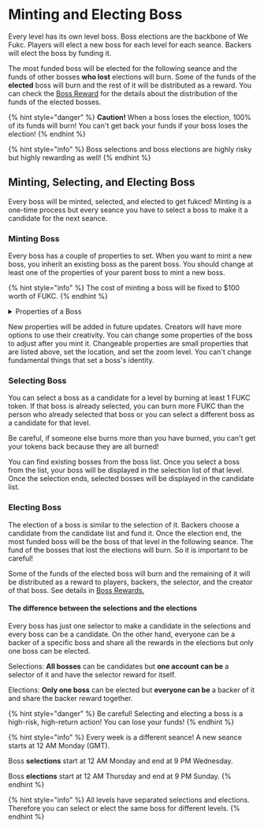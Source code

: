 # Minting and Electing Boss

Every level has its own level boss. Boss elections are the backbone of We Fukc. Players will elect a new boss for each level for each seance. Backers will elect the boss by funding it.&#x20;

The most funded boss will be elected for the following seance and the funds of other bosses **who lost** elections will burn. Some of the funds of the **elected** boss will burn and the rest of it will be distributed as a reward. You can check the [Boss Reward](boss-rewards.md) for the details about the distribution of the funds of the elected bosses.

{% hint style="danger" %}
**Caution!** When a boss loses the election, 100% of its funds will burn! You can't get back your funds if your boss loses the election!
{% endhint %}

{% hint style="info" %}
Boss selections and boss elections are highly risky but highly rewarding as well!
{% endhint %}

## Minting, Selecting, and Electing Boss

Every boss will be minted, selected, and elected to get fukced! Minting is a one-time process but every seance you have to select a boss to make it a candidate for the next seance.

### Minting Boss

Every boss has a couple of properties to set. When you want to mint a new boss, you inherit an existing boss as the parent boss. You should change at least one of the properties of your parent boss to mint a new boss.

{% hint style="info" %}
The cost of minting a boss will be fixed to $100 worth of FUKC.
{% endhint %}

<details>

<summary>Properties of a Boss</summary>

**Name:** The name of the boss will be displayed on the fukc scene.

**Parent Boss:** Null for the genesis bosses.

**Profile Picture:** This picture will be displayed as a default picture.

**Fukcing Picture:** This picture will be displayed when the boss gets fukced. It property is optional to set and can be null.

**Fukcing Gif:** This gif will be displayed when the boss gets fukced. It property is optional to set and can be null.

**Head Image:** That will be displayed at the location of the head of the boss. You can place a logo or any image here to make it more fun.

**Fukcing Scene:** You can change the background.&#x20;

**Fukcing Location:** You can change the location to fit in with your background image. (X, Y)

**Zoom Level:** The camera's zoom level to the action.

**Cover Emoji:** Heart animation that covers some important parts. It is a simple emoji and you can disable or change it.

**Fukcing Sound:** The sound plays in the background while players fukc the bosses.

**Other small properties:** Toggle name tag, toggle cover emoji, toggle head image, toggle gif.

</details>

New properties will be added in future updates. Creators will have more options to use their creativity. You can change some properties of the boss to adjust after you mint it. Changeable properties are small properties that are listed above, set the location, and set the zoom level. You can't change fundamental things that set a boss's identity.

### Selecting Boss

You can select a boss as a candidate for a level by burning at least 1 FUKC token. If that boss is already selected, you can burn more FUKC than the person who already selected that boss or you can select a different boss as a candidate for that level.&#x20;

Be careful, if someone else burns more than you have burned, you can't get your tokens back because they are all burned!

You can find existing bosses from the boss list. Once you select a boss from the list, your boss will be displayed in the selection list of that level. Once the selection ends, selected bosses will be displayed in the candidate list.&#x20;

### Electing Boss

The election of a boss is similar to the selection of it. Backers choose a candidate from the candidate list and fund it. Once the election end, the most funded boss will be the boss of that level in the following seance. The fund of the bosses that lost the elections will burn. So it is important to be careful!

Some of the funds of the elected boss will burn and the remaining of it will be distributed as a reward to players, backers, the selector, and the creator of that boss. See details in [Boss Rewards.](boss-rewards.md)

#### The difference between the selections and the elections

Every boss has just one selector to make a candidate in the selections and every boss can be a candidate. On the other hand, everyone can be a backer of a specific boss and share all the rewards in the elections but only one boss can be elected.

Selections: **All bosses** can be candidates but **one account can be** a selector of it and have the selector reward for itself.

Elections: **Only one boss** can be elected but **everyone can be** a backer of it and share the backer reward together.

{% hint style="danger" %}
Be careful! Selecting and electing a boss is a high-risk, high-return action! You can lose your funds!
{% endhint %}

{% hint style="info" %}
Every week is a different seance! A new seance starts at 12 AM Monday (GMT).

Boss **selections** start at 12 AM Monday and end at 9 PM Wednesday.

Boss **elections** start at 12 AM Thursday and end at 9 PM Sunday.
{% endhint %}

{% hint style="info" %}
All levels have separated selections and elections. Therefore you can select or elect the same boss for different levels.
{% endhint %}
